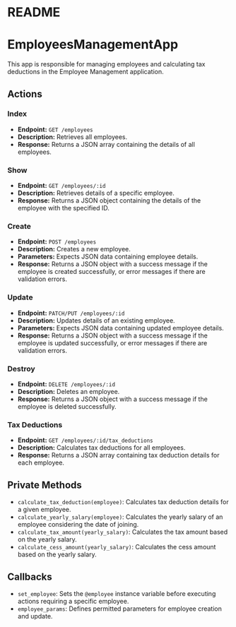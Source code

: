# README

# EmployeesManagementApp

This app is responsible for managing employees and calculating tax deductions in the Employee Management application.

## Actions

### Index

- **Endpoint:** `GET /employees`
- **Description:** Retrieves all employees.
- **Response:** Returns a JSON array containing the details of all employees.

### Show

- **Endpoint:** `GET /employees/:id`
- **Description:** Retrieves details of a specific employee.
- **Response:** Returns a JSON object containing the details of the employee with the specified ID.

### Create

- **Endpoint:** `POST /employees`
- **Description:** Creates a new employee.
- **Parameters:** Expects JSON data containing employee details.
- **Response:** Returns a JSON object with a success message if the employee is created successfully, or error messages if there are validation errors.

### Update

- **Endpoint:** `PATCH/PUT /employees/:id`
- **Description:** Updates details of an existing employee.
- **Parameters:** Expects JSON data containing updated employee details.
- **Response:** Returns a JSON object with a success message if the employee is updated successfully, or error messages if there are validation errors.

### Destroy

- **Endpoint:** `DELETE /employees/:id`
- **Description:** Deletes an employee.
- **Response:** Returns a JSON object with a success message if the employee is deleted successfully.

### Tax Deductions

- **Endpoint:** `GET /employees/:id/tax_deductions`
- **Description:** Calculates tax deductions for all employees.
- **Response:** Returns a JSON array containing tax deduction details for each employee.

## Private Methods

- `calculate_tax_deduction(employee)`: Calculates tax deduction details for a given employee.
- `calculate_yearly_salary(employee)`: Calculates the yearly salary of an employee considering the date of joining.
- `calculate_tax_amount(yearly_salary)`: Calculates the tax amount based on the yearly salary.
- `calculate_cess_amount(yearly_salary)`: Calculates the cess amount based on the yearly salary.

## Callbacks

- `set_employee`: Sets the `@employee` instance variable before executing actions requiring a specific employee.
- `employee_params`: Defines permitted parameters for employee creation and update.


